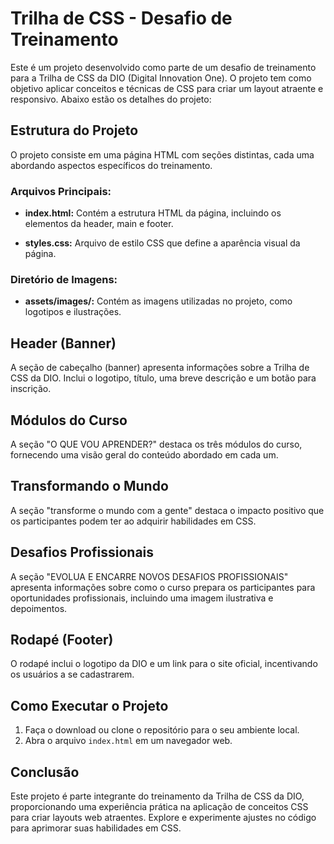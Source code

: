 # Trilha de CSS - Desafio de Treinamento

Este é um projeto desenvolvido como parte de um desafio de treinamento para a Trilha de CSS da DIO (Digital Innovation One). O projeto tem como objetivo aplicar conceitos e técnicas de CSS para criar um layout atraente e responsivo. Abaixo estão os detalhes do projeto:

## Estrutura do Projeto

O projeto consiste em uma página HTML com seções distintas, cada uma abordando aspectos específicos do treinamento.

### Arquivos Principais:

- **index.html:** Contém a estrutura HTML da página, incluindo os elementos da header, main e footer.

- **styles.css:** Arquivo de estilo CSS que define a aparência visual da página.

### Diretório de Imagens:

- **assets/images/:** Contém as imagens utilizadas no projeto, como logotipos e ilustrações.

## Header (Banner)

A seção de cabeçalho (banner) apresenta informações sobre a Trilha de CSS da DIO. Inclui o logotipo, título, uma breve descrição e um botão para inscrição.

## Módulos do Curso

A seção "O QUE VOU APRENDER?" destaca os três módulos do curso, fornecendo uma visão geral do conteúdo abordado em cada um.

## Transformando o Mundo

A seção "transforme o mundo com a gente" destaca o impacto positivo que os participantes podem ter ao adquirir habilidades em CSS.

## Desafios Profissionais

A seção "EVOLUA E ENCARRE NOVOS DESAFIOS PROFISSIONAIS" apresenta informações sobre como o curso prepara os participantes para oportunidades profissionais, incluindo uma imagem ilustrativa e depoimentos.

## Rodapé (Footer)

O rodapé inclui o logotipo da DIO e um link para o site oficial, incentivando os usuários a se cadastrarem.

## Como Executar o Projeto

1. Faça o download ou clone o repositório para o seu ambiente local.
2. Abra o arquivo `index.html` em um navegador web.

## Conclusão

Este projeto é parte integrante do treinamento da Trilha de CSS da DIO, proporcionando uma experiência prática na aplicação de conceitos CSS para criar layouts web atraentes. Explore e experimente ajustes no código para aprimorar suas habilidades em CSS.
